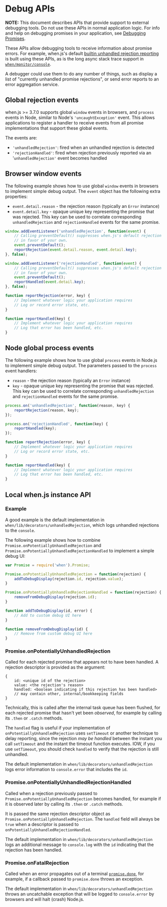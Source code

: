 # Debug APIs

**NOTE:** This document describes APIs that provide support to external debugging tools. Do not use these APIs in normal application logic.  For info and help on debugging promises in your application, see [Debugging Promises](api.md#debugging-promises).

These APIs allow debugging tools to receive information about promise errors.  For example, when.js's default [builtin unhandled rejection reporting](#debugging-promises) is built using these APIs, as is the long async stack trace support in [`when/monitor/console`](#whenmonitorconsole).

A debugger could use them to do any number of things, such as display a list of "currently unhandled promise rejections", or send error reports to an error aggregation service.

## Global rejection events

when.js &gt;= 3.7.0 supports global `window` events in browsers, and `process` events in Node, similar to Node's `'uncaughtException'` event. This allows applications to register a handler to receive events from all promise implementations that support these global events.

The events are:

* `'unhandledRejection'`: fired when an unhandled rejection is detected
* `'rejectionHandled'`: fired when rejection previously reported via an '`unhandledRejection'` event becomes handled

## Browser window events

The following example shows how to use global `window` events in browsers to implement simple debug output.  The `event` object has the following extra properties:

* `event.detail.reason` - the rejection reason (typically an `Error` instance)
* `event.detail.key` - opaque unique key representing the promise that was rejected.  This key can be used to correlate corresponding `unhandledRejection` and `rejectionHandled` events for the same promise.

```js
window.addEventListener('unhandledRejection', function(event) {
	// Calling preventDefault() suppresses when.js's default rejection logging
	// in favor of your own.
	event.preventDefault();
	reportRejection(event.detail.reason, event.detail.key);
}, false);

window.addEventListener('rejectionHandled', function(event) {
	// Calling preventDefault() suppresses when.js's default rejection logging
	// in favor of your own.
	event.preventDefault();
	reportHandled(event.detail.key);
}, false);

function reportRejection(error, key) {
	// Implement whatever logic your application requires
	// Log or record error state, etc.
}

function reportHandled(key) {
	// Implement whatever logic your application requires
	// Log that error has been handled, etc.
}
```

## Node global process events

The following example shows how to use global `process` events in Node.js to implement simple debug output.  The parameters passed to the `process` event handlers:

* `reason` - the rejection reason (typically an `Error` instance)
* `key` - opaque unique key representing the promise that was rejected.  This key can be used to correlate corresponding `unhandledRejection` and `rejectionHandled` events for the same promise.


```js
process.on('unhandledRejection', function(reason, key) {
	reportRejection(reason, key);
});

process.on('rejectionHandled', function(key) {
	reportHandled(key);
});

function reportRejection(error, key) {
	// Implement whatever logic your application requires
	// Log or record error state, etc.
}

function reportHandled(key) {
	// Implement whatever logic your application requires
	// Log that error has been handled, etc.
}
```

## Local when.js instance API

### Example

A good example is the default implementation in `when/lib/decorators/unhandledRejection`, which logs unhandled rejections to the `console`.

The following example shows how to combine `Promise.onPotentiallyUnhandledRejection` and `Promise.onPotentiallyUnhandledRejectionHandled` to implement a simple debug UI:

```js
var Promise = require('when').Promise;

Promise.onPotentiallyUnhandledRejection = function(rejection) {
	addToDebugDisplay(rejection.id, rejection.value);
}

Promise.onPotentiallyUnhandledRejectionHandled = function(rejection) {
	removeFromDebugDisplay(rejection.id);
}

function addToDebugDisplay(id, error) {
	// Add to custom debug UI here
}

function removeFromDebugDisplay(id) {
	// Remove from custom debug UI here
}
```

### Promise.onPotentiallyUnhandledRejection

Called for each rejected promise that appears not to have been handled.  A rejection descriptor is provided as the argument:

```
{
	id: <unique id of the rejection>
	value: <the rejection's reason>
	handled: <boolean indicating if this rejection has been handled>
	// may contain other, internal/bookkeeping fields
}
```

Technically, this is called after the internal task queue has been flushed, for each rejected promise that hasn't yet been *observed*, for example by calling its `.then` or `.catch` methods.

The `handled` flag is useful if your implementation of `onPotentiallyUnhandledRejection` uses `setTimeout` or another technique to delay reporting, since the rejection *may be handled* between the instant you call `setTimeout` and the instant the timeout function executes.  IOW, if you use `setTimeout`, you should check `handled` to verify that the rejection is still unhandled.

The default implementation in `when/lib/decorators/unhandledRejection` logs error information to `console.error` that includes the `id`.

### Promise.onPotentiallyUnhandledRejectionHandled

Called when a rejection previously passed to `Promise.onPotentiallyUnhandledRejection` becomes handled, for example if it is observed later by calling its `.then` or `.catch` methods.

It is passed the same rejection descriptor object as `Promise.onPotentiallyUnhandledRejection`.  The `handled` field will always be `true` when a descriptor is passed to `onPotentiallyUnhandledRejectionHandled`.

The default implementation in `when/lib/decorators/unhandledRejection` logs an additional message to `console.log` with the `id` indicating that the rejection has been handled.

### Promise.onFatalRejection

Called when an error propagates out of a terminal [`promise.done`](#promisedone), for example, if a callback passed to `promise.done` throws an exception.

The default implementation in `when/lib/decorators/unhandledRejection` throws an uncatchable exception that will be logged to `console.error` by browsers and will halt (crash) Node.js.
